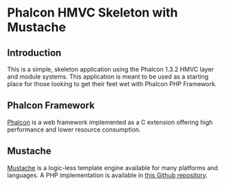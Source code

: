 Phalcon HMVC Skeleton with Mustache
=======================

Introduction
------------

This is a simple, skeleton application using the Phalcon 1.3.2 HMVC layer and module
systems. This application is meant to be used as a starting place for those
looking to get their feet wet with Phalcon PHP Framework.

Phalcon Framework
------------

[Phalcon](https://github.com/phalcon/cphalcon) is a web framework implemented as a C extension offering high performance and lower resource consumption.


Mustache
--------
[Mustache](https://github.com/bobthecow/mustache.php) is a logic-less template engine available
for many platforms and languages. A PHP implementation is available in
[this Github repository](https://github.com/bobthecow/mustache.php).

